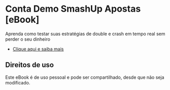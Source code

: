 # Conta Demo SmashUp Apostas [eBook]

Aprenda como testar suas estratégias de double e crash em tempo real sem perder o seu dinheiro

* [Clique aqui e saiba mais](https://contademosmash.github.io)

## Direitos de uso

Este eBook é de uso pessoal e pode ser compartilhado, desde que não seja modificado.
